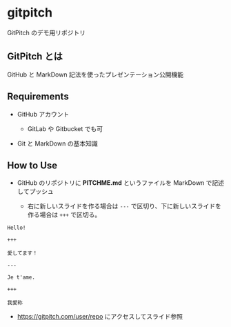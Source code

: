 # gitpitch

GitPitch のデモ用リポジトリ

## GitPitch とは

GitHub と MarkDown 記法を使ったプレゼンテーション公開機能

## Requirements

- GitHub アカウント

    - GitLab や Gitbucket でも可

- Git と MarkDown の基本知識

## How to Use

- GitHub のリポジトリに **PITCHME.md** というファイルを MarkDown で記述してプッシュ

    - 右に新しいスライドを作る場合は ``---`` で区切り、下に新しいスライドを作る場合は ``+++`` で区切る。

```
Hello!

+++

愛してます！

---

Je t'ame.

+++

我愛称
```

- https://gitpitch.com/user/repo にアクセスしてスライド参照
